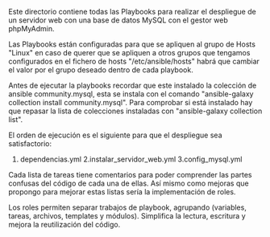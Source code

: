 Este directorio contiene todas las Playbooks para realizar el despliegue
de un servidor web con una base de datos MySQL con el gestor web phpMyAdmin.

Las Playbooks están configuradas para que se apliquen al grupo de Hosts "Linux"
en caso de querer que se apliquen a otros grupos que tengamos configurados en 
el fichero de hosts "/etc/ansible/hosts" habrá que cambiar el valor por el grupo
deseado dentro de cada playbook.

Antes de ejecutar la playbooks recordar que este instalado la colección de ansible
community.mysql, esta se instala con el comando "ansible-galaxy collection install 
community.mysql". Para comprobar si está instalado hay que repasar la lista de 
colecciones instaladas con "ansible-galaxy collection list".

El orden de ejecución es el siguiente para que el despliegue sea satisfactorio:
1. dependencias.yml 2.instalar_servidor_web.yml 3.config_mysql.yml

Cada lista de tareas tiene comentarios para poder comprender las partes confusas
del código de cada una de ellas. Así mismo como mejoras que propongo para 
mejorar estas listas sería la implementación de roles.

Los roles permiten separar trabajos de playbook, agrupando (variables, tareas, 
archivos, templates y módulos). Simplifica la lectura, escritura y mejora la 
reutilización del código.
